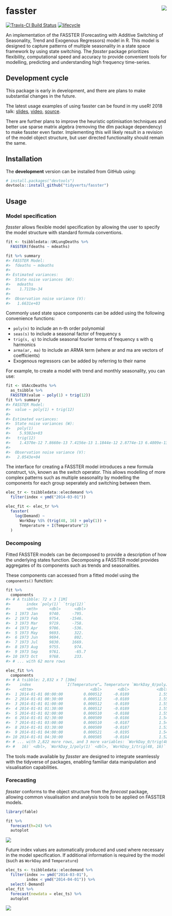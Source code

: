 <!-- README.md is generated from README.Rmd. Please edit that file -->
fasster <img src="man/figure/logo.png" align="right" />
=======================================================

[![Travis-CI Build
Status](https://travis-ci.org/tidyverts/fasster.svg?branch=master)](https://travis-ci.org/tidyverts/fasster)
[![lifecycle](https://img.shields.io/badge/lifecycle-experimental-orange.svg)](https://www.tidyverse.org/lifecycle/#experimental)
<!-- [![CRAN_Status_Badge](http://www.r-pkg.org/badges/version/fasster)](https://cran.r-project.org/package=fasster) -->
<!-- [![Downloads](http://cranlogs.r-pkg.org/badges/fasster?color=brightgreen)](https://cran.r-project.org/package=fasster) -->

An implementation of the FASSTER (Forecasting with Additive Switching of
Seasonality, Trend and Exogenous Regressors) model in R. This model is
designed to capture patterns of multiple seasonality in a state space
framework by using state switching. The *fasster* package prioritizes
flexibility, computational speed and accuracy to provide convenient
tools for modelling, predicting and understanding high frequency
time-series.

Development cycle
-----------------

This package is early in development, and there are plans to make
substantial changes in the future.

The latest usage examples of using fasster can be found in my useR! 2018
talk: [slides](https://www.mitchelloharawild.com/user2018/#1),
[video](https://www.youtube.com/watch?v=6YlboftSalY),
[source](https://github.com/mitchelloharawild/fasster_user2018).

There are further plans to improve the heuristic optimisation techniques
and better use sparse matrix algebra (removing the dlm package
dependency) to make fasster even faster. Implementing this will likely
result in a revision of the model object structure, but user directed
functionality should remain the same.

Installation
------------

<!-- The **stable** version can be installed from CRAN: -->
<!-- ```{r, eval = FALSE} -->
<!-- install.packages("fasster") -->
<!-- ``` -->
The **development** version can be installed from GitHub using:

``` r
# install.packages("devtools")
devtools::install_github("tidyverts/fasster")
```

Usage
-----

### Model specification

*fasster* allows flexible model specification by allowing the user to
specify the model structure with standard formula conventions.

``` r
fit <- tsibbledata::UKLungDeaths %>%
  FASSTER(fdeaths ~ mdeaths)

fit %>% summary
#> FASSTER Model:
#>  fdeaths ~ mdeaths 
#> 
#> Estimated variances:
#>  State noise variances (W):
#>   mdeaths
#>    1.7119e-34
#> 
#>  Observation noise variance (V):
#>   1.6631e+03
```

Commonly used state space components can be added using the following
convenience functions:

-   `poly(n)` to include an n-th order polynomial
-   `seas(s)` to include a seasonal factor of frequency s
-   `trig(s, q)` to include seasonal fourier terms of frequency s with q
    harmonics
-   `arma(ar, ma)` to include an ARMA term (where ar and ma are vectors
    of coefficients)
-   Exogenous regressors can be added by referring to their name

For example, to create a model with trend and monthly seasonality, you
can use:

``` r
fit <- USAccDeaths %>% 
  as_tsibble %>% 
  FASSTER(value ~ poly(1) + trig(12))
fit %>% summary
#> FASSTER Model:
#>  value ~ poly(1) + trig(12) 
#> 
#> Estimated variances:
#>  State noise variances (W):
#>   poly(1)
#>    5.9382e+03
#>   trig(12)
#>    1.4370e-12 7.8660e-13 7.4156e-13 1.1844e-12 2.8774e-13 6.4809e-13 2.6654e-13 4.1593e-13 5.5689e-13 1.4806e-13 2.7203e-13
#> 
#>  Observation noise variance (V):
#>   2.0543e+04
```

The interface for creating a FASSTER model introduces a new formula
construct, `%S%`, known as the switch operator. This allows modelling of
more complex patterns such as multiple seasonality by modelling the
components for each group seperately and switching between them.

``` r
elec_tr <- tsibbledata::elecdemand %>%
  filter(index < ymd("2014-03-01"))

elec_fit <- elec_tr %>%
  fasster(
    log(Demand) ~ 
      WorkDay %S% (trig(48, 16) + poly(1)) + 
      Temperature + I(Temperature^2)
  )
```

### Decomposing

Fitted FASSTER models can be decomposed to provide a description of how
the underlying states function. Decomposing a FASSTER model provides
aggregates of its components such as trends and seasonalities.

These components can accessed from a fitted model using the
`components()` function:

``` r
fit %>% 
  components
#> # A tsibble: 72 x 3 [1M]
#>       index `poly(1)` `trig(12)`
#>       <mth>     <dbl>      <dbl>
#>  1 1973 Jan     9740.     -795. 
#>  2 1973 Feb     9754.    -1546. 
#>  3 1973 Mar     9719.     -758. 
#>  4 1973 Apr     9706.     -536. 
#>  5 1973 May     9693.      322. 
#>  6 1973 Jun     9694.      802. 
#>  7 1973 Jul     9830.     1669. 
#>  8 1973 Aug     9755.      974. 
#>  9 1973 Sep     9761.      -65.7
#> 10 1973 Oct     9768.      233. 
#> # ... with 62 more rows
```

``` r
elec_fit %>%
  components
#> # A tsibble: 2,832 x 7 [30m]
#>    index               `I(Temperature^… Temperature `WorkDay_0/poly…
#>    <dttm>                         <dbl>       <dbl>            <dbl>
#>  1 2014-01-01 00:00:00         0.000512     -0.0189             1.55
#>  2 2014-01-01 00:30:00         0.000512     -0.0189             1.55
#>  3 2014-01-01 01:00:00         0.000512     -0.0189             1.55
#>  4 2014-01-01 01:30:00         0.000512     -0.0189             1.55
#>  5 2014-01-01 02:00:00         0.000510     -0.0188             1.55
#>  6 2014-01-01 02:30:00         0.000509     -0.0186             1.54
#>  7 2014-01-01 03:00:00         0.000510     -0.0187             1.54
#>  8 2014-01-01 03:30:00         0.000509     -0.0187             1.53
#>  9 2014-01-01 04:00:00         0.000521     -0.0195             1.54
#> 10 2014-01-01 04:30:00         0.000505     -0.0184             1.52
#> # ... with 2,822 more rows, and 3 more variables: `WorkDay_0/trig(48,
#> #   16)` <dbl>, `WorkDay_1/poly(1)` <dbl>, `WorkDay_1/trig(48, 16)` <dbl>
```

The tools made available by *fasster* are designed to integrate
seamlessly with the tidyverse of packages, enabling familiar data
manipulation and visualisation capabilities.

### Forecasting

*fasster* conforms to the object structure from the *forecast* package,
allowing common visualisation and analysis tools to be applied on
FASSTER models.

``` r
library(fable)

fit %>% 
  forecast(h=24) %>%
  autoplot
```

![](man/figure/forecast-1.png)

Future index values are automatically produced and used where necessary
in the model specification. If additional information is required by the
model (such as `WorkDay` and `Temperature`)

``` r
elec_ts <- tsibbledata::elecdemand %>%
  filter(index >= ymd("2014-03-01"),
         index < ymd("2014-04-01")) %>% 
  select(-Demand)
elec_fit %>% 
  forecast(newdata = elec_ts) %>% 
  autoplot
```

![](man/figure/complex_fc-1.png)
